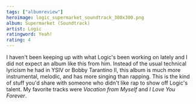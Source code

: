 ```yaml
---
tags: ["albumreview"]
heroimage: logic_supermarket_soundtrack_300x300.png
album: Supermarket (Soundtrack)
artist: Logic
ratingword: Yeah!
rating: 4
---
```


I haven't been keeping up with what Logic's been working on lately and I did not
expect an album like this from him. Instead of the usual technical lyricism he
had in YSIV or Bobby Tarantino II, this album is much more instrumental,
melodic, and has more singing than rapping. This is the kind of stuff you'd
share with someone who didn't like rap to show off Logic's talent. My favorite
tracks were _Vacation from Myself_ and _I Love You Forever_.

